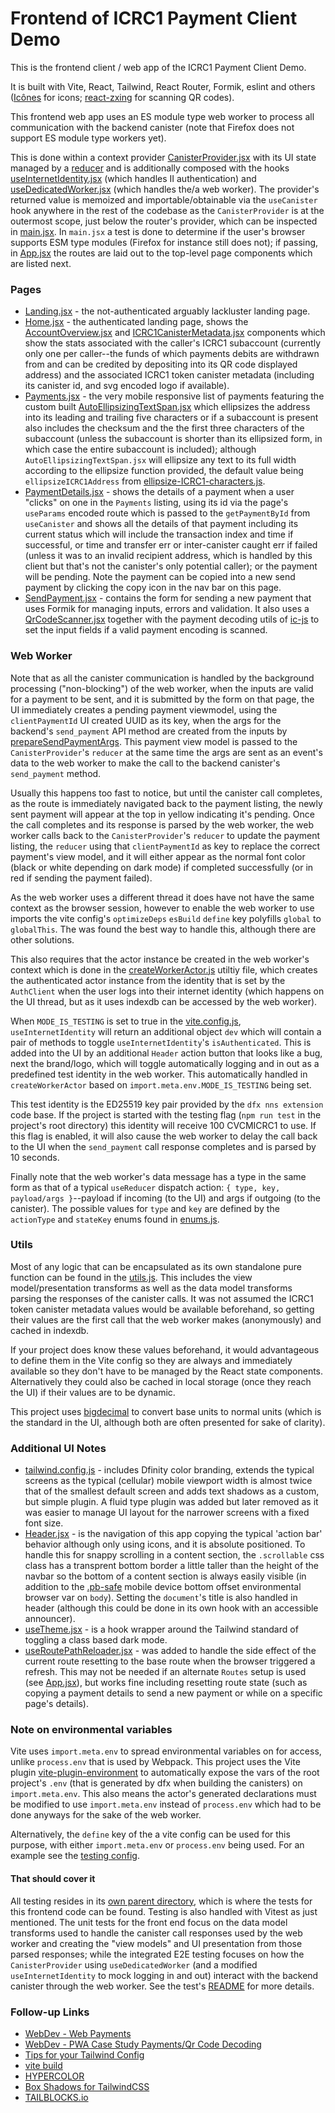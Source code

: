 # Frontend of ICRC1 Payment Client Demo

This is the frontend client / web app of the ICRC1 Payment Client Demo.  

It is built with Vite, React, Tailwind, React Router, Formik, eslint and others ([Icônes](https://icones.js.org/) for icons; [react-zxing](https://github.com/adamalfredsson/react-zxing) for scanning QR codes). 

This frontend web app uses an ES module type web worker to process all communication with the backend canister (note that Firefox does not support ES module type workers yet). 

This is done within a context provider [CanisterProvider.jsx](./src/feature/canister-provider/CanisterProvider.jsx) with its UI state managed by a [reducer](./src/feature/canister-provider/canister-provider-reducer.js) and is additionally composed with the hooks [useInternetIdentity.jsx](./src/hooks/useInternetIdentity.jsx) (which handles II authentication) and [useDedicatedWorker.jsx](./src/hooks//useDedicatedWorker.jsx) (which handles the/a web worker). The provider's returned value is memoized and importable/obtainable via the `useCanister` hook anywhere in the rest of the codebase as the `CanisterProvider` is at the outermost scope, just below the router's provider, which can be inspected in [main.jsx](./src/main.jsx). In `main.jsx` a test is done to determine if the user's browser supports ESM type modules (Firefox for instance still does not); if passing, in [App.jsx](./src/App.jsx) the routes are laid out to the top-level page components which are listed next.
### Pages

- [Landing.jsx](./src/pages/Landing.jsx) - the not-authenticated arguably lackluster landing page.  
- [Home.jsx](./src/pages/Home.jsx) - the authenticated landing page, shows the [AccountOverview.jsx](./src/feature/home/AccountOverview.jsx) and [ICRC1CanisterMetadata.jsx](./src/feature/home/ICRC1CanisterMetadata.jsx) components which show the stats associated with the caller's ICRC1 subaccount (currently only one per caller--the funds of which payments debits are withdrawn from and can be credited by depositing into its QR code displayed address) and the associated ICRC1 token canister metadata (including its canister id, and svg encoded logo if available).  
- [Payments.jsx](./src/pages/Payments.jsx) - the very mobile responsive list of payments featuring the custom built [AutoEllipsizingTextSpan.jsx](./src/components/AutoEllipsizingTextSpan.jsx) which ellipsizes the address into its leading and trailing five characters or if a subaccount is present also includes the checksum and the the first three characters of the subaccount (unless the subaccount is shorter than its ellipsized form, in which case the entire subaccount is included); although `AutoEllipsizingTextSpan.jsx` will ellipsize any text to its full width according to the ellipsize function provided, the default value being `ellipsizeICRC1Address` from [ellipsize-ICRC1-characters.js](./src/utils/ellipsize-ICRC1-address.js).  
- [PaymentDetails.jsx](./src/pages/PaymentDetails.jsx) - shows the details of a payment when a user "clicks" on one in the `Payments` listing, using its id via the page's `useParams` encoded route which is passed to the `getPaymentById` from `useCanister` and shows all the details of that payment including its current status which will include the transaction index and time if successful, or time and transfer err or inter-canister caught err if failed (unless it was to an invalid recipient address, which is handled by this client but that's not the canister's only potential caller); or the payment will be pending. Note the payment can be copied into a new send payment by clicking the copy icon in the nav bar on this page.  
- [SendPayment.jsx](./src/pages/SendPayment.jsx) - contains the form for sending a new payment that uses Formik for managing inputs, errors and validation. It also uses a [QrCodeScanner.jsx](./src/feature/qr-code-scanner/QrCodeScanner.jsx) together with the payment decoding utils of [ic-js](https://github.com/dfinity/ic-js) to set the input fields if a valid payment encoding is scanned. 
  
### Web Worker

Note that as all the canister communication is handled by the background processing ("non-blocking") of the web worker, when the inputs are valid for a payment to be sent, and it is submitted by the form on that page, the UI immediately creates a pending payment viewmodel, using the `clientPaymentId` UI created UUID as its key, when the args for the backend's `send_payment` API method are created from the inputs by [prepareSendPaymentArgs](./src/utils/utils.js#L155). This payment view model is passed to the `CanisterProvider`'s `reducer` at the same time the args are sent as an event's data to the web worker to make the call to the backend canister's `send_payment` method. 

Usually this happens too fast to notice, but until the canister call completes, as the route is immediately navigated back to the payment listing, the newly sent payment will appear at the top in yellow indicating it's pending. Once the call completes and its response is parsed by the web worker, the web worker calls back to the `CanisterProvider`'s `reducer` to update the payment listing, the `reducer` using that `clientPaymentId` as key to replace the correct payment's view model, and it will either appear as the normal font color (black or white depending on dark mode) if completed successfully (or in red if sending the payment failed). 

As the web worker uses a different thread it does have not have the same context as the browser session, however to enable the web worker to use imports the vite config's `optimizeDeps` `esBuild` `define` key polyfills `global` to `globalThis`. The was found the best way to handle this, although there are other solutions. 

This also requires that the actor instance be created in the web worker's context which is done in the [createWorkerActor.js](./src/worker/createWorkerActor.js) utiltiy file, which creates the authenticated actor instance from the identity that is set by the `AuthClient` when the user logs into their internet identity (which happens on the UI thread, but as it uses indexdb can be accessed by the web worker). 

When `MODE_IS_TESTING` is set to true in the [vite.config.js](./vite.config.js#L14), `useInternetIdentity` will return an additional object `dev` which will contain a pair of methods to toggle `useInternetIdentity`'s `isAuthenticated`. This is added into the UI by an additional `Header` action button that looks like a bug, next the brand/logo, which will toggle automatically logging and in out as a predefined test identity in the web worker. This automatically handled in `createWorkerActor` based on `import.meta.env.MODE_IS_TESTING` being set.


This test identity is the ED25519 key pair provided by the `dfx nns extension` code base. If the project is started with the testing flag (`npm run test` in the project's root directory) this identity will receive 100 CVCMICRC1 to use. If this flag is enabled, it will also cause the web worker to delay the call back to the UI when the `send_payment` call response completes and is parsed by 10 seconds. 

Finally note that the web worker's data message has a type in the same form as that of a typical `useReducer` dispatch action: `{ type, key, payload/args }`--payload if incoming (to the UI) and args if outgoing (to the canister). The possible values for `type` and `key` are defined by the `actionType` and `stateKey` enums found in [enums.js](src/utils/enums.js).

### Utils

Most of any logic that can be encapsulated as its own standalone pure function can be found in the [utils.js](./src/utils/utils.js). This includes the view model/presentation transforms as well as the data model transforms parsing the responses of the canister calls. It was not assumed the ICRC1 token canister metadata values would be available beforehand, so getting their values are the first call that the web worker makes (anonymously) and cached in indexdb. 

If your project does know these values beforehand, it would advantageous to define them in the Vite config so they are always and immediately available so they don't have to be managed by the React state components. Alternatively they could also be cached in local storage (once they reach the UI) if their values are to be dynamic. 

 This project uses [bigdecimal](https://github.com/iriscouch/bigdecimal.js/blob/master/README.md) to convert base units to normal units (which is the standard in the UI, although both are often presented for sake of clarity). 


### Additional UI Notes

- [tailwind.config.js](./tailwind.config.js) - includes Dfinity color branding, extends the typical screens as the typical (cellular) mobile viewport width is almost twice that of the smallest default screen and adds text shadows as a custom, but simple plugin. A fluid type plugin was added but later removed as it was easier to manage UI layout for the narrower screens with a fixed font size. 
- [Header.jsx](./src/components//Header.jsx) - is the navigation of this app copying the typical 'action bar' behavior although only using icons, and it is absolute positioned. To handle this for snappy scrolling in a content section, the `.scrollable` css class has a transprent bottom border a little taller than the height of the navbar so the bottom of a content section is always easily visible (in addition to the [.pb-safe](./src/index.css#L138) mobile device bottom offset environmental browser var on `body`). Setting the `document`'s title is also handled in header (although this could be done in its own hook with an accessible announcer). 
- [useTheme.jsx](./src/hooks/useTheme.jsx) - is a hook wrapper around the Tailwind standard of toggling a class based dark mode. 
- [useRoutePathReloader.jsx](./src/hooks/useRoutePathReloader.jsx) - was added to handle the side effect of the current route resetting to the base route when the browser triggered a refresh. This may not be needed if an alternate `Routes` setup is used (see [App.jsx](./src/App.jsx)), but works fine including resetting route state (such as copying a payment details to send a new payment or while on a specific page's details).  

### Note on environmental variables

Vite uses `import.meta.env` to spread environmental variables on for access, unlike `process.env` that is used by Webpack. This project uses the Vite plugin [vite-plugin-environment](https://github.com/ElMassimo/vite-plugin-environment) to automatically expose the vars of the root project's `.env` (that is generated by dfx when building the canisters) on `import.meta.env`. This also means the actor's generated declarations must be modified to use `import.meta.env` instead of `process.env` which had to be done anyways for the sake of the web worker. 

Alternatively, the `define` key of the a vite config can be used for this purpose, with either `import.meta.env` or `process.env` being used. For an example see the [testing config](../test/vitest.config.js).
 
#### That should cover it

All testing resides in its [own parent directory](../test/), which is where the tests for this frontend code can be found. Testing is also handled with Vitest as just mentioned. The unit tests for the front end focus on the data model transforms used to handle the canister call responses used by the web worker and creating the "view models" and UI presentation from those parsed responses; while the integrated E2E testing focuses on how the `CanisterProvider` using `useDedicatedWorker` (and a modified `useInternetIdentity` to mock logging in and out) interact with the backend canister through the web worker. See the test's [README](../test/README.md) for more details. 

### Follow-up Links

 - [WebDev - Web Payments](https://web.dev/payments/)
 - [WebDev - PWA Case Study Payments/Qr Code Decoding](https://web.dev/mishipay/) 
 - [Tips for your Tailwind Config](https://www.viget.com/articles/tips-for-your-tailwind-config/)
 - [vite build](https://patak.dev/vite/build.html)
 - [HYPERCOLOR](https://hypercolor.dev/)
 - [Box Shadows for TailwindCSS](https://manuarora.in/boxshadows)
 - [TAILBLOCKS.io](https://tailblocks.cc/)
